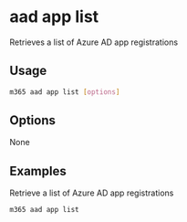 # aad app list

Retrieves a list of Azure AD app registrations

## Usage

```sh
m365 aad app list [options]
```

## Options

None

## Examples

Retrieve a list of Azure AD app registrations

```sh
m365 aad app list
```
